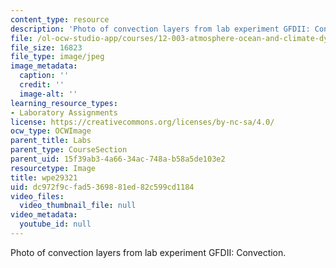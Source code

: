 ```yaml
---
content_type: resource
description: 'Photo of convection layers from lab experiment GFDII: Convection.'
file: /ol-ocw-studio-app/courses/12-003-atmosphere-ocean-and-climate-dynamics-fall-2008/dc972f9cfad5369881ed82c599cd1184_wpe29321.jpg
file_size: 16823
file_type: image/jpeg
image_metadata:
  caption: ''
  credit: ''
  image-alt: ''
learning_resource_types:
- Laboratory Assignments
license: https://creativecommons.org/licenses/by-nc-sa/4.0/
ocw_type: OCWImage
parent_title: Labs
parent_type: CourseSection
parent_uid: 15f39ab3-4a66-34ac-748a-b58a5de103e2
resourcetype: Image
title: wpe29321
uid: dc972f9c-fad5-3698-81ed-82c599cd1184
video_files:
  video_thumbnail_file: null
video_metadata:
  youtube_id: null
---
```

Photo of convection layers from lab experiment GFDII: Convection.